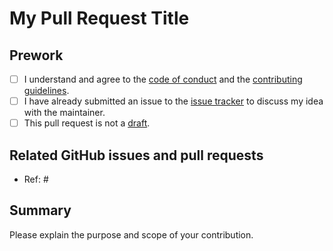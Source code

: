 # My Pull Request Title

## Prework

*   [ ] I understand and agree to the [code of conduct](CODE_OF_CONDUCT.md) and the [contributing guidelines](CONTRIBUTING.md).
*   [ ] I have already submitted an issue to the [issue tracker](https://github.com/matrix-profile-foundation/matrixprofiler/issues) to discuss my idea with the maintainer.
*   [ ] This pull request is not a [draft](https://github.blog/2019-02-14-introducing-draft-pull-requests).

## Related GitHub issues and pull requests

*   Ref: #

## Summary

Please explain the purpose and scope of your contribution.
